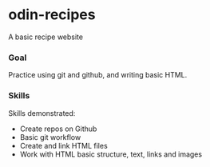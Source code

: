 # odin-recipes
A basic recipe website 
### Goal
Practice using git and github, and writing basic HTML.
### Skills
Skills demonstrated:
- Create repos on Github
- Basic git workflow
- Create and link HTML files
- Work with HTML basic structure, text, links and images
